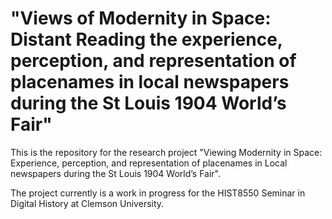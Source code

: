 # "Views of Modernity in Space: Distant Reading the experience, perception, and representation of placenames in local newspapers during the St Louis 1904 World’s Fair"
This is the repository for the research project "Viewing Modernity in Space: Experience, perception, and representation of placenames in Local newspapers during the St Louis 1904 World’s Fair". 

The project currently is a work in progress for the HIST8550 Seminar in Digital History at Clemson University.
